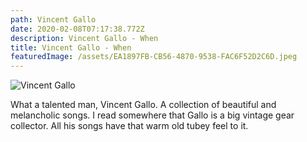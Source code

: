 ```yaml
---
path: Vincent Gallo
date: 2020-02-08T07:17:38.772Z
description: Vincent Gallo - When
title: Vincent Gallo - When
featuredImage: /assets/EA1897FB-CB56-4870-9538-FAC6F52D2C6D.jpeg
---
```

![Vincent Gallo](/assets/EA1897FB-CB56-4870-9538-FAC6F52D2C6D.jpeg "Vincent Gallo - When")

What a talented man, Vincent Gallo. A collection of beautiful and melancholic songs. I read somewhere that Gallo is a big vintage gear collector. All his songs have that warm old tubey feel to it.
